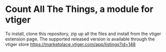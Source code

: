 # Count All The Things, a module for vtiger

To install, clone this repository, zip up all the files and install from the vtiger extension page.
The supported released version is available through the vtiger store https://marketplace.vtiger.com/app/listings?id=148 
